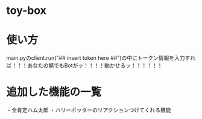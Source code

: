 ﻿# toy-box


# 使い方
main.pyのclient.run("## insert token here ##")の中にトークン情報を入力すれば！！！あなたの鯖でもBotがッ！！！！動かせるッ！！！！！！

# 追加した機能の一覧
・全肯定ハム太郎
・ハリーポッターのリアクションつけてくれる機能